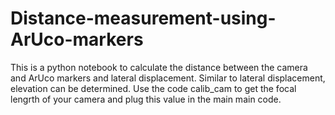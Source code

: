 # Distance-measurement-using-ArUco-markers
This is a python notebook to calculate the distance between the camera and ArUco markers and lateral displacement. Similar to lateral displacement, elevation can be determined.
Use the code calib_cam to get the focal lengrth of your camera and plug this value in the main main code.
